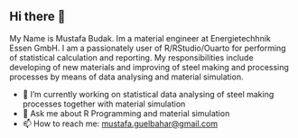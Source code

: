 ## Hi there 👋


My Name is Mustafa Budak. Im a material engineer at Energietechhnik Essen GmbH. I am a passionately user of R/RStudio/Ouarto for performing of statistical calculation and reporting. My responsibilities include developing of new materials and improving of steel making and processing processes by means of data analysing and material simulation.


- 🔭 I’m currently working on statistical data analysing of steel making processes together with material simulation
- 💬 Ask me about R Programming and material simulation
- 📫 How to reach me: mustafa.guelbahar@gmail.com
